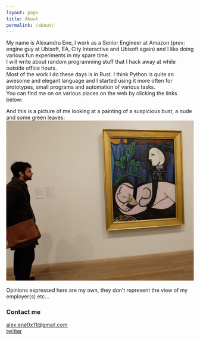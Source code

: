 ```yaml
---
layout: page
title: About
permalink: /about/
---
```


My name is Alexandru Ene, I work as a Senior Engineer at Amazon (prev: engine guy at Ubisoft, EA, City Interactive and Ubisoft again) and I like doing various fun experiments in my spare time.  
I will write about random programming stuff that I hack away at while outside office hours.  
Most of the work I do these days is in Rust.
I think Python is quite an awesome and elegant language and I started using it more often for prototypes, small programs and automation of various tasks.  
You can find me on on various places on the web by clicking the links below:

And this is a picture of me looking at a painting of a suspicious bust, a nude and some green leaves:
![me](/images/me.png)

Opinions expressed here are my own, they don’t represent the view of my employer(s)  etc…

### Contact me

[alex.ene0x11@gmail.com](mailto:alex.ene0x11@gmail.com)  
[twitter](https://twitter.com/_AlexEne_)
